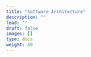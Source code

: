 ```yaml
---
title: "Software Architecture"
description: ""
lead: ""
draft: false
images: []
type: docs
weight: 40
---
```

